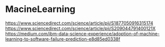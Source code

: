 # MacineLearning

https://www.sciencedirect.com/science/article/pii/S1877050916315174
https://www.sciencedirect.com/science/article/pii/S209044791400121X
https://medium.com/ibm-data-science-experience/adoption-of-machine-learning-to-software-failure-prediction-e8d85ed0338f
